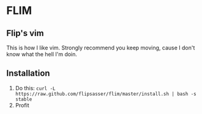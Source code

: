 # FLIM
## Flip's vim

This is how I like vim. Strongly recommend you keep moving, cause I don't know what the hell I'm doin.

## Installation

1. Do this: `curl -L https://raw.github.com/flipsasser/flim/master/install.sh | bash -s stable`
2. Profit
